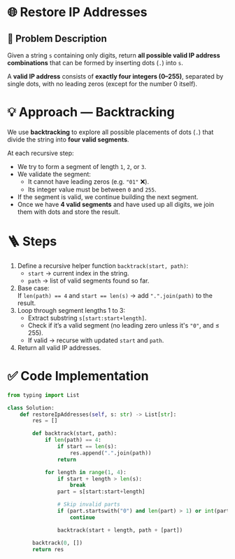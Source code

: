 # 🌐 Restore IP Addresses

## 🧩 Problem Description
Given a string `s` containing only digits, return **all possible valid IP address combinations** that can be formed by inserting dots (`.`) into `s`.

A **valid IP address** consists of **exactly four integers (0–255)**, separated by single dots, with no leading zeros (except for the number 0 itself).

# 💡 Approach — Backtracking

We use **backtracking** to explore all possible placements of dots (`.`) that divide the string into **four valid segments**.

At each recursive step:
- We try to form a segment of length `1`, `2`, or `3`.
- We validate the segment:
  - It cannot have leading zeros (e.g. `"01"` ❌).
  - Its integer value must be between `0` and `255`.
- If the segment is valid, we continue building the next segment.
- Once we have **4 valid segments** and have used up all digits, we join them with dots and store the result.

# 🪜 Steps

1. Define a recursive helper function `backtrack(start, path)`:
   - `start` → current index in the string.
   - `path` → list of valid segments found so far.
2. Base case:  
   If `len(path) == 4` and `start == len(s)` → add `".".join(path)` to the result.
3. Loop through segment lengths 1 to 3:
   - Extract substring `s[start:start+length]`.
   - Check if it’s a valid segment (no leading zero unless it's `"0"`, and ≤ 255).
   - If valid → recurse with updated `start` and `path`.
4. Return all valid IP addresses.

# ✅ Code Implementation

```python
from typing import List

class Solution:
    def restoreIpAddresses(self, s: str) -> List[str]:
        res = []

        def backtrack(start, path):
            if len(path) == 4:
                if start == len(s):
                    res.append(".".join(path))
                return

            for length in range(1, 4):
                if start + length > len(s):
                    break
                part = s[start:start+length]

                # Skip invalid parts
                if (part.startswith("0") and len(part) > 1) or int(part) > 255:
                    continue

                backtrack(start + length, path + [part])

        backtrack(0, [])
        return res
